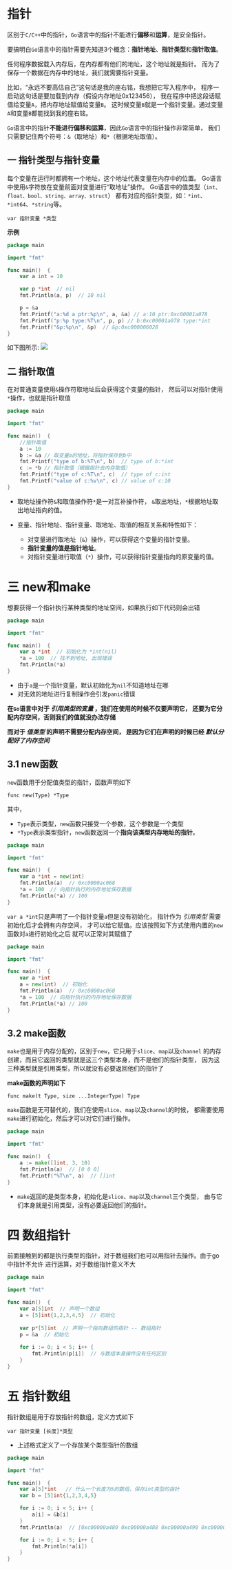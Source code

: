 # 指针
区别于`C/C++`中的指针，`Go`语言中的指针不能进行**偏移**和**运算**，是安全指针。

要搞明白`Go`语言中的指针需要先知道3个概念：**指针地址**、**指针类型**和**指针取值**。


任何程序数据载入内存后，在内存都有他们的地址，这个地址就是指针。
而为了保存一个数据在内存中的地址，我们就需要指针变量。

比如，“永远不要高估自己”这句话是我的座右铭，我想把它写入程序中，
程序一启动这句话是要加载到内存（假设内存地址0x123456），
我在程序中把这段话赋值给变量`A`，把内存地址赋值给变量`B`。
这时候变量`B`就是一个指针变量。通过变量`A`和变量`B`都能找到我的座右铭。

`Go`语言中的指针**不能进行偏移和运算**，因此`Go`语言中的指针操作非常简单，
我们只需要记住两个符号：`&`（取地址）和`*`（根据地址取值）。

## 一 指针类型与指针变量

每个变量在运行时都拥有一个地址，这个地址代表变量在内存中的位置。
Go语言中使用`&`字符放在变量前面对变量进行“取地址”操作。 
Go语言中的值类型（`int、float、bool、string、array、struct`）
都有对应的指针类型，如：`*int`、`*int64`、`*string`等。


```
var 指针变量 *类型
```

**示例**
```go
package main

import "fmt"

func main()  {
	var a int = 10

	var p *int  // nil
	fmt.Println(a, p)  // 10 nil

	p = &a
	fmt.Printf("a:%d a ptr:%p\n", a, &a) // a:10 ptr:0xc00001a078
	fmt.Printf("p:%p type:%T\n", p, p) // b:0xc00001a078 type:*int
	fmt.Printf("&p:%p\n", &p)  // &p:0xc000006028
}
```

如下图所示: 
![](.img/指针.png)


## 二 指针取值
在对普通变量使用`&`操作符取地址后会获得这个变量的指针，
然后可以对指针使用`*`操作，也就是指针取值
```go
package main

import "fmt"

func main()  {
	//指针取值
	a := 10
	b := &a // 取变量a的地址，将指针保存到b中
	fmt.Printf("type of b:%T\n", b)  // type of b:*int
	c := *b // 指针取值（根据指针去内存取值）
	fmt.Printf("type of c:%T\n", c)  // type of c:int
	fmt.Printf("value of c:%v\n", c) // value of c:10
}
```

* 取地址操作符`&`和取值操作符`*`是一对互补操作符，
  `&`取出地址，`*`根据地址取出地址指向的值。

* 变量、指针地址、指针变量、取地址、取值的相互关系和特性如下：
    * 对变量进行取地址（`&`）操作，可以获得这个变量的指针变量。
    * **指针变量的值是指针地址**。
    * 对指针变量进行取值（`*`）操作，可以获得指针变量指向的原变量的值。

# 三 new和make
想要获得一个指针执行某种类型的地址空间，如果执行如下代码则会出错
```go
package main

import "fmt"

func main()  {
	var a *int  // 初始化为 *int(nil)
	*a = 100  // 找不到地址, 出现错误
	fmt.Println(*a)
}
```
* 由于`a`是一个指针变量，默认初始化为`nil`不知道地址在哪
* 对无效的地址进行复制操作会引发`panic`错误

**在`Go`语言中对于 *引用类型的变量* ，我们在使用的时候不仅要声明它，
还要为它分配内存空间，否则我们的值就没办法存储**

**而对于 *值类型* 的声明不需要分配内存空间，
是因为它们在声明的时候已经 *默认分配好了内存空间***

## 3.1 new函数
`new`函数用于分配值类型的指针，函数声明如下
```
func new(Type) *Type
```
其中，

* `Type`表示类型，`new`函数只接受一个参数，这个参数是一个类型
* `*Type`表示类型指针，`new`函数返回一个**指向该类型内存地址的指针**。

```go
package main

import "fmt"

func main()  {
	var a *int = new(int)
	fmt.Println(a)  // 0xc0000ac068
	*a = 100  // 向指针执行的内存地址保存数据
	fmt.Println(*a) // 100
}
```
`var a *int`只是声明了一个指针变量`a`但是没有初始化，
指针作为 *引用类型* 需要初始化后才会拥有内存空间，
才可以给它赋值。应该按照如下方式使用内置的`new`函数对`a`进行初始化之后
就可以正常对其赋值了
```go
package main

import "fmt"

func main()  {
	var a *int
	a = new(int)  // 初始化
	fmt.Println(a)  // 0xc0000ac068
	*a = 100  // 向指针执行的内存地址保存数据
	fmt.Println(*a) // 100
}
```

## 3.2 make函数
`make`也是用于内存分配的，区别于`new`，它只用于`slice`、`map`以及`channel`
的内存创建，而且它返回的类型就是这三个类型本身，而不是他们的指针类型，
因为这三种类型就是引用类型，所以就没有必要返回他们的指针了

**make函数的声明如下**
```
func make(t Type, size ...IntegerType) Type
```
`make`函数是无可替代的，我们在使用`slice`、`map`以及`channel`的时候，
都需要使用`make`进行初始化，然后才可以对它们进行操作。

```go
package main

import "fmt"

func main()  {
	a := make([]int, 3, 10)
	fmt.Println(a)  // [0 0 0]
	fmt.Printf("%T\n", a)  // []int
}
```
* `make`返回的是类型本身，初始化是`slice`、`map`以及`channel`三个类型，
  由与它们本身就是引用类型，没有必要返回他们的指针。
  

# 四 数组指针
前面接触到的都是执行类型的指针，对于数组我们也可以用指针去操作。由于go中指针不允许
进行运算，对于数组指针意义不大
```go
package main

import "fmt"

func main()  {
	var a[5]int  // 声明一个数组
	a = [5]int{1,2,3,4,5}  // 初始化
	
	var p*[5]int  // 声明一个指向数组的指针 -- 数组指针
	p = &a  // 初始化
	
	for i := 0; i < 5; i++ {
		fmt.Println(p[i])  // 与数组本身操作没有任何区别
	}
}
```

# 五 指针数组

指针数组是用于存放指针的数组，定义方式如下
```
var 指针变量 [长度]*类型
```
* 上述格式定义了一个存放某个类型指针的数组

```go
package main

import "fmt"

func main()  {
	var a[5]*int   // 什么一个长度为5的数组，保存int类型的指针
	var b = [5]int{1,2,3,4,5}

	for i := 0; i < 5; i++ {
		a[i] = &b[i]
	}
	fmt.Println(a)  // [0xc00000a480 0xc00000a488 0xc00000a490 0xc00000a498 0xc00000a4a0]

	for i := 0; i < 5; i++ {
		fmt.Println(*a[i])
	}
}
```


